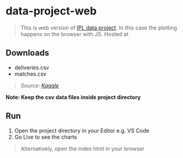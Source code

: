 # data-project-web
> This is web version of [IPL data project](https://gitlab.com/mountblue/cohort-15-ruby/shivam_kumar/ruby-data-project). In this case the plotting happens on the browser with JS.
> Hosted at 
## Downloads 

* deliveries.csv
* matches.csv
> _Source: [Kaggle](https://www.kaggle.com/manasgarg/ipl "https://www.kaggle.com/manasgarg/ipl")_

**Note: Keep the csv data files inside project directory**

## Run

1. Open the project directory in your Editor e.g. VS Code 
2. Go Live to see the charts

> Alternatively, open the index.html in your browser

